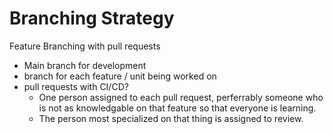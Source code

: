 # Branching Strategy

Feature Branching with pull requests

- Main branch for development
- branch for each feature / unit being worked on
- pull requests with CI/CD?
    - One person assigned to each pull request, perferrably someone who is not as knowledgable on that feature so that everyone is learning.
    - The person most specialized on that thing is assigned to review.